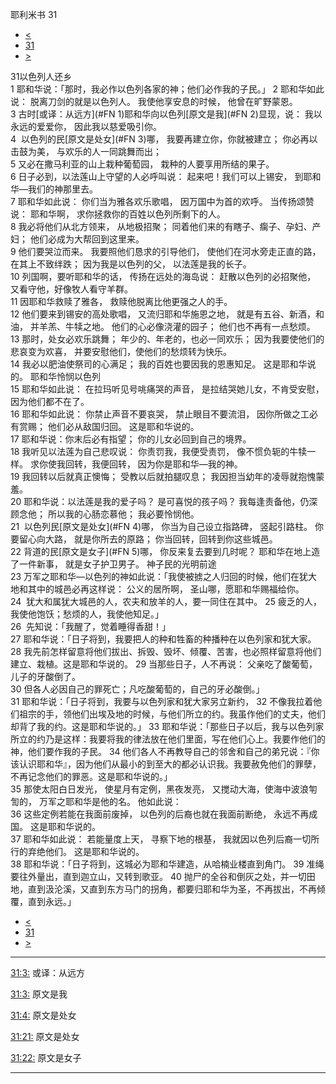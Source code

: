 ﻿





 耶利米书 31




* [<](bible/JER30.md)
* [31](bible/JER.md)
* [>](bible/JER32.md)



 
31以色列人还乡  
1 耶和华说：「那时，我必作以色列各家的神；他们必作我的子民。」 
2 耶和华如此说： 脱离刀剑的就是以色列人。 我使他享安息的时候， 他曾在旷野蒙恩。  
3 古时[或译：从远方](#FN
1)耶和华向以色列[原文是我](#FN
2)显现，说： 我以永远的爱爱你， 因此我以慈爱吸引你。  
4  以色列的民[原文是处女](#FN
3)哪， 我要再建立你，你就被建立； 你必再以击鼓为美， 与欢乐的人一同跳舞而出；  
5 又必在撒马利亚的山上栽种葡萄园， 栽种的人要享用所结的果子。  
6 日子必到，以法莲山上守望的人必呼叫说： 起来吧！我们可以上锡安， 到耶和华—我们的神那里去。     
7 耶和华如此说： 你们当为雅各欢乐歌唱， 因万国中为首的欢呼。 当传扬颂赞说： 耶和华啊， 求你拯救你的百姓以色列所剩下的人。  
8 我必将他们从北方领来， 从地极招聚； 同着他们来的有瞎子、瘸子、孕妇、产妇； 他们必成为大帮回到这里来。  
9 他们要哭泣而来。 我要照他们恳求的引导他们， 使他们在河水旁走正直的路， 在其上不致绊跌； 因为我是以色列的父， 以法莲是我的长子。     
10 列国啊，要听耶和华的话， 传扬在远处的海岛说： 赶散以色列的必招聚他， 又看守他，好像牧人看守羊群。  
11 因耶和华救赎了雅各， 救赎他脱离比他更强之人的手。  
12 他们要来到锡安的高处歌唱， 又流归耶和华施恩之地， 就是有五谷、新酒，和油， 并羊羔、牛犊之地。 他们的心必像浇灌的园子； 他们也不再有一点愁烦。  
13 那时，处女必欢乐跳舞； 年少的、年老的，也必一同欢乐； 因为我要使他们的悲哀变为欢喜， 并要安慰他们，使他们的愁烦转为快乐。  
14 我必以肥油使祭司的心满足； 我的百姓也要因我的恩惠知足。 这是耶和华说的。 耶和华怜悯以色列  
15 耶和华如此说： 在拉玛听见号咷痛哭的声音， 是拉结哭她儿女，不肯受安慰， 因为他们都不在了。     
16 耶和华如此说： 你禁止声音不要哀哭， 禁止眼目不要流泪， 因你所做之工必有赏赐； 他们必从敌国归回。 这是耶和华说的。  
17 耶和华说：你末后必有指望； 你的儿女必回到自己的境界。  
18 我听见以法莲为自己悲叹说： 你责罚我，我便受责罚， 像不惯负轭的牛犊一样。 求你使我回转，我便回转， 因为你是耶和华—我的神。  
19 我回转以后就真正懊悔； 受教以后就拍腿叹息； 我因担当幼年的凌辱就抱愧蒙羞。  
20 耶和华说：以法莲是我的爱子吗？ 是可喜悦的孩子吗？ 我每逢责备他，仍深顾念他； 所以我的心肠恋慕他； 我必要怜悯他。     
21  以色列民[原文是处女](#FN
4)哪， 你当为自己设立指路碑， 竖起引路柱。 你要留心向大路， 就是你所去的原路； 你当回转，回转到你这些城邑。  
22 背道的民[原文是女子](#FN
5)哪， 你反来复去要到几时呢？ 耶和华在地上造了一件新事， 就是女子护卫男子。 神子民的光明前途  
23 万军之耶和华—以色列的神如此说：「我使被掳之人归回的时候，他们在犹大地和其中的城邑必再这样说： 公义的居所啊， 圣山哪，愿耶和华赐福给你。  
24  犹大和属犹大城邑的人，农夫和放羊的人，要一同住在其中。 
25 疲乏的人，我使他饱饫；愁烦的人，我使他知足。」  
26  先知说：「我醒了，觉着睡得香甜！」  
27 耶和华说：「日子将到，我要把人的种和牲畜的种播种在以色列家和犹大家。 
28 我先前怎样留意将他们拔出、拆毁、毁坏、倾覆、苦害，也必照样留意将他们建立、栽植。这是耶和华说的。 
29 当那些日子，人不再说： 父亲吃了酸葡萄， 儿子的牙酸倒了。  
30 但各人必因自己的罪死亡；凡吃酸葡萄的，自己的牙必酸倒。」  
31 耶和华说：「日子将到，我要与以色列家和犹大家另立新约， 
32 不像我拉着他们祖宗的手，领他们出埃及地的时候，与他们所立的约。我虽作他们的丈夫，他们却背了我的约。这是耶和华说的。」 
33 耶和华说：「那些日子以后，我与以色列家所立的约乃是这样：我要将我的律法放在他们里面，写在他们心上。我要作他们的神，他们要作我的子民。 
34 他们各人不再教导自己的邻舍和自己的弟兄说：『你该认识耶和华』，因为他们从最小的到至大的都必认识我。我要赦免他们的罪孽，不再记念他们的罪恶。这是耶和华说的。」  
35 那使太阳白日发光， 使星月有定例，黑夜发亮， 又搅动大海，使海中波浪匉訇的， 万军之耶和华是他的名。 他如此说：  
36 这些定例若能在我面前废掉， 以色列的后裔也就在我面前断绝， 永远不再成国。 这是耶和华说的。     
37 耶和华如此说： 若能量度上天， 寻察下地的根基， 我就因以色列后裔一切所行的弃绝他们。 这是耶和华说的。  
38 耶和华说：「日子将到，这城必为耶和华建造，从哈楠业楼直到角门。 
39 准绳要往外量出，直到迦立山，又转到歌亚。 
40 抛尸的全谷和倒灰之处，并一切田地，直到汲沦溪，又直到东方马门的拐角，都要归耶和华为圣，不再拔出，不再倾覆，直到永远。」 
* [<](bible/JER30.md)
* [31](bible/JER.md)
* [>](bible/JER32.md)





---


[31:3:](#V3)
或译：从远方


[31:3:](#V3)
原文是我


[31:4:](#V4)
原文是处女


[31:21:](#V21)
原文是处女


[31:22:](#V22)
原文是女子




---









